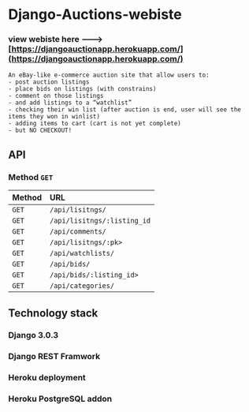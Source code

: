 # Django-Auctions-webiste

### view webiste here ---> [https://djangoauctionapp.herokuapp.com/](https://djangoauctionapp.herokuapp.com/)

```
An eBay-like e-commerce auction site that allow users to:
- post auction listings
- place bids on listings (with constrains)
- comment on those listings
- and add listings to a “watchlist”
- checking their win list (after auction is end, user will see the items they won in winlist)
- adding items to cart (cart is not yet complete)
- but NO CHECKOUT!
``` 
## API 
### Method `GET`

| Method                  | URL
| ------------------------- |:------------------- |
| `GET` | `/api/lisitngs/` |
| `GET` | `/api/lisitngs/:listing_id` |
| `GET` | `/api/comments/` |
| `GET` | `/api/lisitngs/:pk>` |
| `GET` | `/api/watchlists/` |
| `GET` | `/api/bids/` |
| `GET` | `/api/bids/:listing_id>` |
| `GET` | `/api/categories/` |


## Technology stack

### Django 3.0.3
### Django REST Framwork
### Heroku deployment
### Heroku PostgreSQL addon


